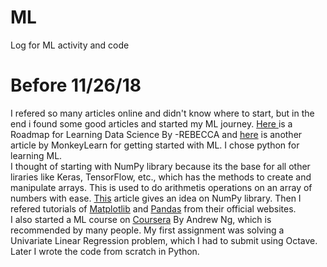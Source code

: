 # ML
Log for ML activity and code
# Before 11/26/18
  I refered so many articles online and didn't know where to start, but in the end i found some good articles and started my ML journey.
<a href="https://medium.com/vickdata/programming-skills-a-complete-roadmap-for-learning-data-science-part-1-7913b289751b">Here </a>is a Roadmap for Learning Data Science By -REBECCA and <a href="https://monkeylearn.com/blog/getting-started-with-python-machine-learning/">here</a> is another article by MonkeyLearn for getting started with ML. I chose python for learning ML.
<br>
  I thought of starting with NumPy library because its the base for all other liraries like Keras, TensorFlow, etc., which has the methods to create and manipulate arrays. This is used to do arithmetis operations on an array of numbers with ease. <a href="https://stackabuse.com/numpy-tutorial-a-simple-example-based-guide/">This</a> article gives an idea on NumPy library. Then I refered tutorials of <a href="">Matplotlib</a> and <a href="">Pandas</a> from their official websites.
  <br>I also started a ML course on <a href="https://www.coursera.org/learn/machine-learning">Coursera</a> By Andrew Ng, which is recommended by many people. My first assignment was solving a Univariate Linear Regression problem, which I had to submit using Octave. Later I wrote the code from scratch in Python.
